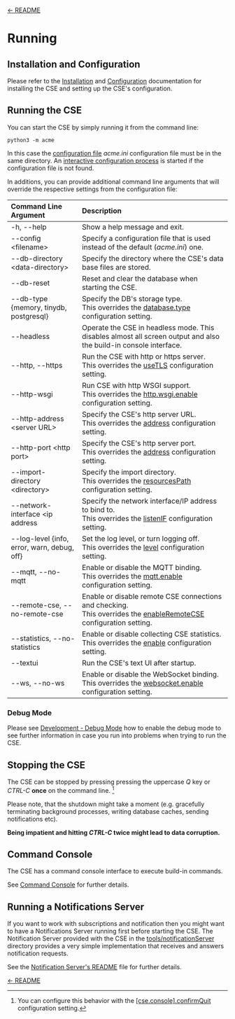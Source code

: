 [← README](../README.md) 

# Running

## Installation and Configuration

Please refer to the [Installation](Installation.md) and [Configuration](Configuration.md) documentation for
installing the CSE and setting up the CSE's configuration. 

## Running the CSE

You can start the CSE by simply running it from the command line:

	python3 -m acme

In this case the [configuration file](Configuration.md) *acme.ini* configuration file must be in the same directory. An [interactive
configuration process](Installation.md#first_setup) is started if the configuration file is not found.

In additions, you can provide additional command line arguments that will override the respective settings from the configuration file:

| Command Line Argument                       | Description                                                                                                                                       |
|:--------------------------------------------|:--------------------------------------------------------------------------------------------------------------------------------------------------|
| -h, --help                                  | Show a help message and exit.                                                                                                                     |
| --config &lt;filename>                      | Specify a configuration file that is used instead of the default (*acme.ini*) one.                                                                |
| --db-directory &lt;data-directory>          | Specify the directory where the CSE's data base files are stored.                                                                                 |
| --db-reset                                  | Reset and clear the database when starting the CSE.                                                                                               |
| --db-type {memory, tinydb, postgresql}      | Specify the DB\'s storage type.<br />This overrides the [database.type](Configuration.md#database) configuration setting.                         |
| --headless                                  | Operate the CSE in headless mode. This disables almost all screen output and also the build-in console interface.                                 |
| --http, --https                             | Run the CSE with http or https server.<br />This overrides the [useTLS](Configuration.md#security) configuration setting.                         |
| --http-wsgi                                 | Run CSE with http WSGI support.<br />This overrides the [http.wsgi.enable]() configuration setting.                                               |
| --http-address &lt;server URL>              | Specify the CSE\'s http server URL.<br />This overrides the [address](Configuration.md#http_server) configuration setting.                        |
| --http-port &lt;http port>                  | Specify the CSE\'s http server port.<br />This overrides the [address](Configuration.md#http_port) configuration setting.                         |
| --import-directory &lt;directory>           | Specify the import directory.<br />This overrides the [resourcesPath](Configuration.md#general) configuration setting.                            |
| --network-interface &lt;ip address          | Specify the network interface/IP address to bind to.<br />This overrides the [listenIF](Configuration.md#server_http) configuration setting.      |
| --log-level {info, error, warn, debug, off} | Set the log level, or turn logging off.<br />This overrides the [level](Configuration.md#logging) configuration setting.                          |
| --mqtt, --no-mqtt                           | Enable or disable the MQTT binding.<br />This overrides the [mqtt.enable](Configuration.md#client_mqtt) configuration setting.                    |
| --remote-cse, --no-remote-cse               | Enable or disable remote CSE connections and checking.<br />This overrides the [enableRemoteCSE](Configuration.md#general) configuration setting. |
| --statistics, --no-statistics               | Enable or disable collecting CSE statistics.<br />This overrides the [enable](Configuration.md#statistics) configuration setting.                 |
| --textui                                    | Run the CSE's text UI after startup.                                                                                                              |
| --ws, --no-ws                               | Enable or disable the WebSocket binding.<br />This overrides the [websocket.enable](Configuration.md#websocket) configuration setting.            |



### Debug Mode

Please see [Development - Debug Mode](Development.md#debug-mode) how to enable the debug mode to see further information in case you run into problems when trying to run the CSE.


## Stopping the CSE

The CSE can be stopped by pressing pressing the uppercase *Q* key or *CTRL-C* **once** on the command line. [^1]

[^1]: You can configure this behavior with the [\[cse.console\].confirmQuit](Configuration.md#console) configuration setting.

Please note, that the shutdown might take a moment (e.g. gracefully terminating background processes, writing database caches, sending notifications etc). 

**Being impatient and hitting *CTRL-C* twice might lead to data corruption.**



## Command Console

The CSE has a command console interface to execute build-in commands. 

See [Command Console](Console.md) for further details.



## Running a Notifications Server

If you want to work with subscriptions and notification then you might want to have a Notifications Server running first before starting the CSE. The Notification Server provided with the CSE in the [tools/notificationServer](../tools/notificationServer) directory provides a very simple implementation that receives and answers notification requests.

See the [Notification Server's README](../tools/notificationServer/README.md) file for further details.

[← README](../README.md) 
